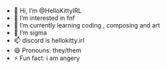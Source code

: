 - 👋 Hi, I’m @HelloKittyIRL
- 👀 I’m interested in fnf
- 🌱 I’m currently learning coding , composing and art
- 💞️ I’m sigma
- 📫 discord is hellokitty.irl
- 😄 Pronouns: they/them
- ⚡ Fun fact: i am angery

<!---
HelloKittyIRL/HelloKittyIRL is a ✨ special ✨ repository because its `README.md` (this file) appears on your GitHub profile.
You can click the Preview link to take a look at your changes.
--->
